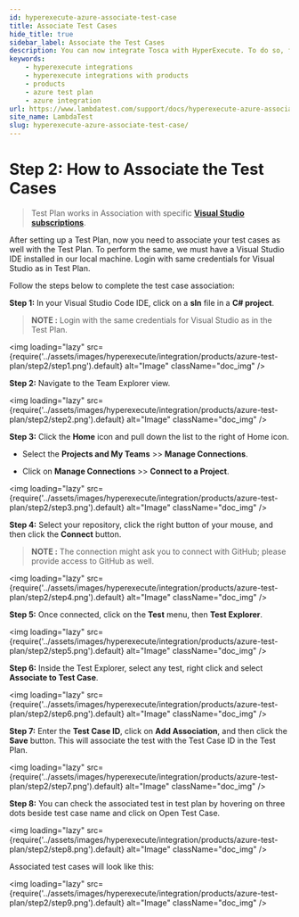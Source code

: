 ```yaml
---
id: hyperexecute-azure-associate-test-case
title: Associate Test Cases 
hide_title: true
sidebar_label: Associate the Test Cases
description: You can now integrate Tosca with HyperExecute. To do so, follow the steps listed in the document.
keywords:
    - hyperexecute integrations
    - hyperexecute integrations with products
    - products
    - azure test plan
    - azure integration
url: https://www.lambdatest.com/support/docs/hyperexecute-azure-associate-test-case/
site_name: LambdaTest
slug: hyperexecute-azure-associate-test-case/
---
```


<script type="application/ld+json"
      dangerouslySetInnerHTML={{ __html: JSON.stringify({
       "@context": "https://schema.org",
        "@type": "BreadcrumbList",
        "itemListElement": [{
          "@type": "ListItem",
          "position": 1,
          "name": "Home",
          "item": "https://www.lambdatest.com"
        },{
          "@type": "ListItem",
          "position": 2,
          "name": "Support",
          "item": "https://www.lambdatest.com/support/docs/"
        },{
          "@type": "ListItem",
          "position": 3,
          "name": "Azure Test Plan Integration with HyperExecute",
          "item": "https://www.lambdatest.com/support/docs/hyperexecute-azure-associate-test-case/"
        }]
      })
    }}
></script>

# Step 2: How to Associate the Test Cases

> Test Plan works in Association with specific [**Visual Studio subscriptions**](https://learn.microsoft.com/en-us/azure/devops/organizations/billing/buy-access-tfs-test-hub?view=azure-devops-2022#buy-monthly-access-to-azure-test-plans).

After setting up a Test Plan, now you need to associate your test cases as well with the Test Plan. To perform the same, we must have a Visual Studio IDE installed in our local machine. Login with same credentials for Visual Studio as in Test Plan.

Follow the steps below to complete the test case association:

**Step 1:** In your Visual Studio Code IDE, click on a **sln** file in a **C# project**.

> **NOTE :** Login with the same credentials for Visual Studio as in the Test Plan.

<img loading="lazy" src={require('../assets/images/hyperexecute/integration/products/azure-test-plan/step2/step1.png').default} alt="Image"  className="doc_img" />

**Step 2:** Navigate to the Team Explorer view.

<img loading="lazy" src={require('../assets/images/hyperexecute/integration/products/azure-test-plan/step2/step2.png').default} alt="Image"  className="doc_img" />

**Step 3:** Click the **Home** icon and pull down the list to the right of Home icon.

- Select the **Projects and My Teams** >> **Manage Connections**.

- Click on **Manage Connections** >> **Connect to a Project**.

<img loading="lazy" src={require('../assets/images/hyperexecute/integration/products/azure-test-plan/step2/step3.png').default} alt="Image"  className="doc_img" />

**Step 4:** Select your repository, click the right button of your mouse, and then click the **Connect** button.

> **NOTE :** The connection might ask you to connect with GitHub; please provide access to GitHub as well.

<img loading="lazy" src={require('../assets/images/hyperexecute/integration/products/azure-test-plan/step2/step4.png').default} alt="Image"  className="doc_img" />

**Step 5:** Once connected, click on the **Test** menu, then **Test Explorer**.

<img loading="lazy" src={require('../assets/images/hyperexecute/integration/products/azure-test-plan/step2/step5.png').default} alt="Image"  className="doc_img" />

**Step 6:** Inside the Test Explorer, select any test, right click and select **Associate to Test Case**.

<img loading="lazy" src={require('../assets/images/hyperexecute/integration/products/azure-test-plan/step2/step6.png').default} alt="Image"  className="doc_img" />

**Step 7:** Enter the **Test Case ID**, click on **Add Association**, and then click the **Save** button. This will associate the test with the Test Case ID in the Test Plan.

<img loading="lazy" src={require('../assets/images/hyperexecute/integration/products/azure-test-plan/step2/step7.png').default} alt="Image"  className="doc_img" />

**Step 8:** You can check the associated test in test plan by hovering on three dots beside test case name and click on Open Test Case.

<img loading="lazy" src={require('../assets/images/hyperexecute/integration/products/azure-test-plan/step2/step8.png').default} alt="Image"  className="doc_img" />

Associated test cases will look like this:

<img loading="lazy" src={require('../assets/images/hyperexecute/integration/products/azure-test-plan/step2/step9.png').default} alt="Image"  className="doc_img" />